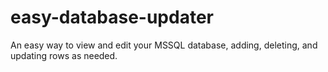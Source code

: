 # easy-database-updater
An easy way to view and edit your MSSQL database, adding, deleting, and updating rows as needed.

